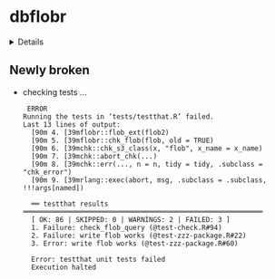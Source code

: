 # dbflobr

<details>

* Version: 0.0.1
* Source code: https://github.com/cran/dbflobr
* URL: https://github.com/poissonconsulting/dbflobr
* BugReports: https://github.com/poissonconsulting/dbflobr/issues
* Date/Publication: 2019-08-24 09:20:02 UTC
* Number of recursive dependencies: 49

Run `revdep_details(,"dbflobr")` for more info

</details>

## Newly broken

*   checking tests ...
    ```
     ERROR
    Running the tests in ‘tests/testthat.R’ failed.
    Last 13 lines of output:
      [90m 4. [39mflobr::flob_ext(flob2)
      [90m 5. [39mflobr::chk_flob(flob, old = TRUE)
      [90m 6. [39mchk::chk_s3_class(x, "flob", x_name = x_name)
      [90m 7. [39mchk::abort_chk(...)
      [90m 8. [39mchk::err(..., n = n, tidy = tidy, .subclass = "chk_error")
      [90m 9. [39mrlang::exec(abort, msg, .subclass = .subclass, !!!args[named])
      
      ══ testthat results  ═══════════════════════════════════════════════════════════
      [ OK: 86 | SKIPPED: 0 | WARNINGS: 2 | FAILED: 3 ]
      1. Failure: check_flob_query (@test-check.R#94) 
      2. Failure: write flob works (@test-zzz-package.R#22) 
      3. Error: write flob works (@test-zzz-package.R#60) 
      
      Error: testthat unit tests failed
      Execution halted
    ```

